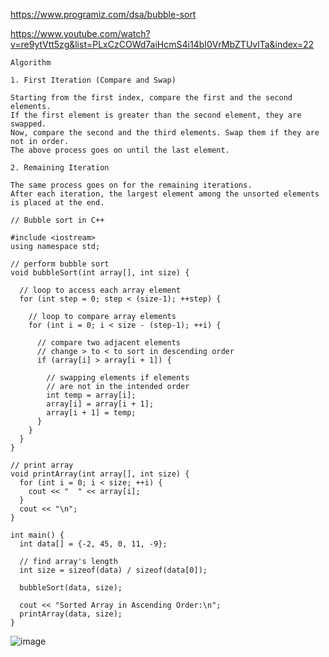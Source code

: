https://www.programiz.com/dsa/bubble-sort

https://www.youtube.com/watch?v=re9ytVtt5zg&list=PLxCzCOWd7aiHcmS4i14bI0VrMbZTUvlTa&index=22

```
Algorithm

1. First Iteration (Compare and Swap)

Starting from the first index, compare the first and the second elements.
If the first element is greater than the second element, they are swapped.
Now, compare the second and the third elements. Swap them if they are not in order.
The above process goes on until the last element.

2. Remaining Iteration

The same process goes on for the remaining iterations.
After each iteration, the largest element among the unsorted elements is placed at the end.

```

```
// Bubble sort in C++

#include <iostream>
using namespace std;

// perform bubble sort
void bubbleSort(int array[], int size) {

  // loop to access each array element
  for (int step = 0; step < (size-1); ++step) {
      
    // loop to compare array elements
    for (int i = 0; i < size - (step-1); ++i) {

      // compare two adjacent elements
      // change > to < to sort in descending order
      if (array[i] > array[i + 1]) {

        // swapping elements if elements
        // are not in the intended order
        int temp = array[i];
        array[i] = array[i + 1];
        array[i + 1] = temp;
      }
    }
  }
}

// print array
void printArray(int array[], int size) {
  for (int i = 0; i < size; ++i) {
    cout << "  " << array[i];
  }
  cout << "\n";
}

int main() {
  int data[] = {-2, 45, 0, 11, -9};
  
  // find array's length
  int size = sizeof(data) / sizeof(data[0]);
  
  bubbleSort(data, size);
  
  cout << "Sorted Array in Ascending Order:\n";  
  printArray(data, size);
}
```

![image](https://user-images.githubusercontent.com/53824950/140542968-fd0648b1-9ef1-4439-b3dc-e41228cb938d.png)


